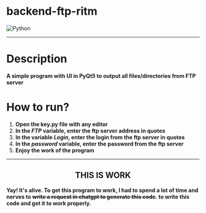 # backend-ftp-ritm

![Python](https://img.shields.io/badge/Python-3.8-green?style=flat-square&logo=appveyor)

***

# Description

**A simple program with UI in PyQt5 to output all files/directories from FTP server**

# How to run?

1. **Open the key.py file with any editor**
2. **In the *FTP* variable, enter the ftp server address in quotes**
3. **In the variable *Login*, enter the login from the ftp server in quotes**
4. **In the *password* variable, enter the password from the ftp server**
5. **Enjoy the work of the program**

***

<html><center><h2>THIS IS WORK</h2></center></html>

**Yay! It's alive.
To get this program to work, I had to spend a lot of time and nerves to ~~write a request in chatgpt to generate this code~~.
to write this code and get it to work properly.**
